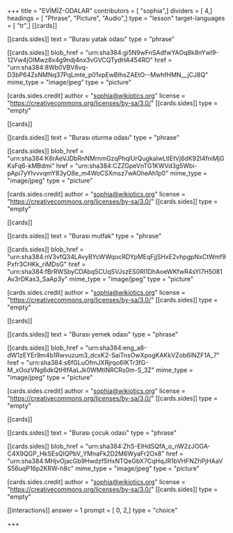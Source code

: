 +++
title = "EVİMİZ-ODALAR"
contributors = [ "sophia",]
dividers = [ 4,]
headings = [ "Phrase", "Picture", "Audio",]
type = "lesson"
target-languages = [ "tr",]
[[cards]]

[[cards.sides]]
text = "Burası yatak odası"
type = "phrase"

[[cards.sides]]
blob_href = "urn:sha384:gi5N9wFnSAdfwYAOq8k8nYwl9-12Vw4jOlMwz8x4g9ndj4nx3vGVCQTydHA454RO"
href = "urn:sha384:8Wb0VBV8vq-D3bP64ZsNMNq37PqLmte_p01xpEwBIhsZAEtO--MwhfHMN__jCJ8Q"
mime_type = "image/jpeg"
type = "picture"

[cards.sides.credit]
author = "sophia@wikiotics.org"
license = "https://creativecommons.org/licenses/by-sa/3.0/"
[[cards.sides]]
type = "empty"

[[cards]]

[[cards.sides]]
text = "Burası oturma odası"
type = "phrase"

[[cards.sides]]
blob_href = "urn:sha384:K6rAeVJDbRnNMrnmGzqPhqlUrQugkaIwLtlEtVj6dK92I4fniMjGKsFq6-kMBdmi"
href = "urn:sha384:CZZGpeVnTG1KWVd3g5Wbi-pApi7yYIvvvqmY83yO8e_m4WoCSXmsz7wAOheAh1p0"
mime_type = "image/jpeg"
type = "picture"

[cards.sides.credit]
author = "sophia@wikiotics.org"
license = "https://creativecommons.org/licenses/by-sa/3.0/"
[[cards.sides]]
type = "empty"

[[cards]]

[[cards.sides]]
text = "Burası mutfak"
type = "phrase"

[[cards.sides]]
blob_href = "urn:sha384:nV3vfQ34LAvyBYcWWqocRDYpMEqFjjSHxE2vhpgpNxCtWmf9Pxfr3CHKk_riMDsG"
href = "urn:sha384:fBrRWSbyCDAbq5CUqSVJszES0Rl1DhAoeWKfwR4sYI7H5081Av3rDKas3_SaAp3y"
mime_type = "image/jpeg"
type = "picture"

[cards.sides.credit]
author = "sophia@wikiotics.org"
license = "https://creativecommons.org/licenses/by-sa/3.0/"
[[cards.sides]]
type = "empty"

[[cards]]

[[cards.sides]]
text = "Burası yemek odası"
type = "phrase"

[[cards.sides]]
blob_href = "urn:sha384:eng_a8-dW1zEYEr9m4b1Rwvuzum3_dcxK2-SaiTnsOwXpogKAKkVZob6INZF1A_7"
href = "urn:sha384:s6fGLuOfmJXRjrqo6IKTr3fG-M_xOozVNg6dkQtHIfAaLJk0WMtlNRCRs0m-S_3Z"
mime_type = "image/jpeg"
type = "picture"

[cards.sides.credit]
author = "sophia@wikiotics.org"
license = "https://creativecommons.org/licenses/by-sa/3.0/"
[[cards.sides]]
type = "empty"

[[cards]]

[[cards.sides]]
text = "Burası çocuk odası"
type = "phrase"

[[cards.sides]]
blob_href = "urn:sha384:ZhS-ElHdSQfA_o_nW2zJOGA-C4X9QGP_HkSEsQlQPbV_YMnaFk2D2M6WyaFr2Ox8"
href = "urn:sha384:MHjvOjacGb9Hwdzf5HxNTQeGbX7CqHqJR1bVHFNZhPjHAaVS56uqP16p2KRW-h8c"
mime_type = "image/jpeg"
type = "picture"

[cards.sides.credit]
author = "sophia@wikiotics.org"
license = "https://creativecommons.org/licenses/by-sa/3.0/"
[[cards.sides]]
type = "empty"

[[interactions]]
answer = 1
prompt = [ 0, 2,]
type = "choice"

+++
